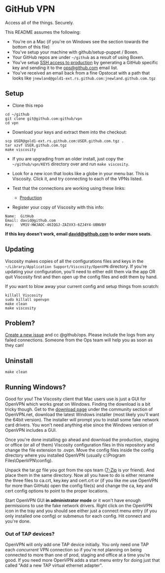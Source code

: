 # GitHub VPN

Access all of the things. Securely.

This README assumes the following:

* You're on a Mac (if you're on Windows see the section towards the bottom of this file)
* You've setup your machine with github/setup-puppet / Boxen.
* Your GitHub repos are under `~/github` as a result of using Boxen.
* You've setup [SSH access to production](https://cerebro.githubapp.com/articles/production-shell-access) by generating a GitHub specific key and sending it to the ops@github.com email list.
* You've received an email back from a fine Opstocat with a path that looks like `jnewland@gold1-ext.rs.github.com:jnewland.github.com.tgz`

## Setup

* Clone this repo

```
cd ~/github
git clone git@github.com:github/vpn
cd vpn
```

* Download your keys and extract them into the checkout:

```
scp USER@gold1-ext.rs.github.com:USER.github.com.tgz .
tar xzvf USER.github.com.tgz
make viscosity
```

* If you are upgrading from an older install, just copy the `~/github/vpn/KEYS` directory over and run `make viscosity`.

* Look for a new icon that looks like a globe in your menu bar. This is Viscosity. Click it, and try connecting to each of the VPNs listed.

* Test that the connections are working using these links:

  * [Production](http://aux1.rs.github.com:9292/)

* Register your copy of Viscosity with this info:

```
Name:  GitHub
Email: david@github.com
Key:   VM1V-HWJAOC-46IQGJ-ZAIVX3-6ZJ4Y4-UBNVBY
```

**If this key doesn't work, email david@github.com to order more seats.**

## Updating

Viscosity makes copies of all the configurations files and keys in the
`~/Library/Application Support/Viscosity/OpenVPN` directory. If you're
updating your configuration, you'll need to either edit them via the
app OR quit Viscosity first and then open up the config files and edit them
by hand.

If you want to blow away your current config and setup things from scratch:

    killall Viscosity
    sudo killall openvpn
    make clean
    make viscosity

## Problem?

[Create a new issue](https://github.com/github/vpn/issues/new) and cc @github/ops.
Please include the logs from any failed connections. Someone from the Ops team
will help you as soon as they can!

## Uninstall

    make clean

## Running Windows?

Good for you! The Viscosity client that Mac users use is just a GUI for OpenVPN which works great on Windows. Finding the download is a bit tricky though. Get to the [download page](http://openvpn.net/index.php/open-source/downloads.html) under the community section of OpenVPN.net, download the latest Windows installer (most likely you'll want the 64bit version). The installer will prompt you to install some fake network card drivers. You won't need anything else since the Windows version of OpenVPN includes a GUI.

Once you're done installing go ahead and download the production, staging or office (or all of them) Viscosity configuration files in this repository and change the file extension to .ovpn. Move the config files inside the config directory where you installed OpenVPN (usually c:\Program Files\OpenVPN\config).

Unpack the tar.gz file you got from the ops team ([7-Zip](http://www.7-zip.org/) is yor friend). And place them in the same directory. Now all you have to do is either rename the three files to ca.crt, key.key and cert.crt or (if you like me use OpenVPN for more than GitHub) open the config file(s) and change the ca, key and cert config options to point to the proper locations.

Start OpenVPN GUI **in administrator mode** or it won't have enough permissions to use the fake network drivers. Right click on the OpenVPN icon in the tray and you should see either just a connect menu entry (if you only installed one config) or submenus for each config. Hit connect and you're done.

### Out of TAP devices?
OpenVPN will only add one TAP device initially. You only need one TAP each _concurrent_ VPN connection so if you're not planning on being connected to more than one of prod, staging and office at a time you're good. If you need more OpenVPN adds a start menu entry for doing just that called "Add a new TAP virtual ethernet adapter".